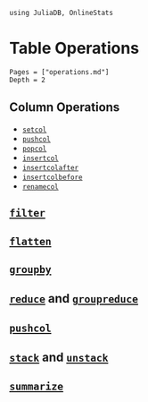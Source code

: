 ```@setup ops
using JuliaDB, OnlineStats
```

# Table Operations

```@contents
Pages = ["operations.md"]
Depth = 2
```

## Column Operations

- [`setcol`](@ref)
- [`pushcol`](@ref)
- [`popcol`](@ref)
- [`insertcol`](@ref)
- [`insertcolafter`](@ref)
- [`insertcolbefore`](@ref)
- [`renamecol`](@ref)

## [`filter`](@ref)

## [`flatten`](@ref)

## [`groupby`](@ref)

## [`reduce`](@ref) and [`groupreduce`](@ref)

## [`pushcol`](@ref)

## [`stack`](@ref) and [`unstack`](@ref)

## [`summarize`](@ref)
